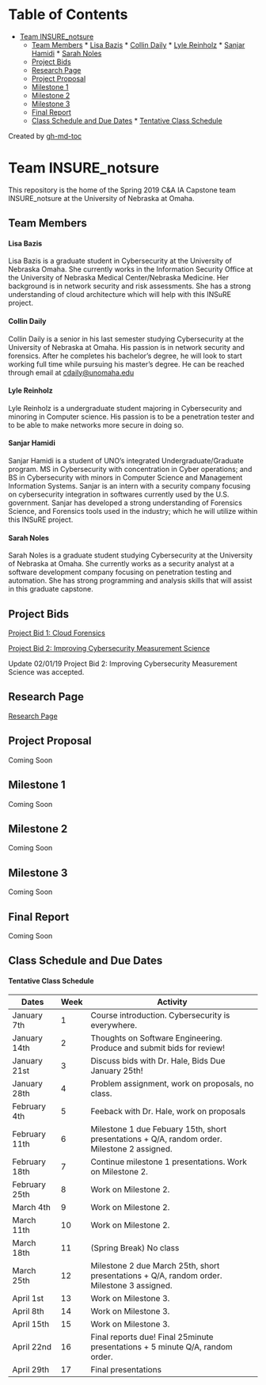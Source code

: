 ﻿Table of Contents
=================

   * [Team INSURE_notsure](#team-insure_notsure)
      * [Team Members](#team-members)
            * [Lisa Bazis](#lisa-bazis)
            * [Collin Daily](#collin-daily)
            * [Lyle Reinholz](#lyle-reinholz)
            * [Sanjar Hamidi](#sanjar-hamidi)
            * [Sarah Noles](#sarah-noles)
      * [Project Bids](#project-bids)
      * [Research Page](#research-page)
      * [Project Proposal](#project-proposal)
      * [Milestone 1](#milestone-1)
      * [Milestone 2](#milestone-2)
      * [Milestone 3](#milestone-3)
      * [Final Report](#final-report)
      * [Class Schedule and Due Dates](#class-schedule-and-due-dates)
            * [Tentative Class Schedule](#tentative-class-schedule)

Created by [gh-md-toc](https://github.com/ekalinin/github-markdown-toc)


# Team INSURE_notsure
This repository is the home of the Spring 2019 C&A IA Capstone team INSURE_notsure at the University of Nebraska at Omaha.

## Team Members
#### Lisa Bazis
Lisa Bazis is a graduate student in Cybersecurity at the University of Nebraska Omaha.  She currently works in the Information Security Office at the University of Nebraska Medical Center/Nebraska Medicine.  Her background is in network security and risk assessments.  She has a strong understanding of cloud architecture which will help with this INSuRE project.

#### Collin Daily
Collin Daily is a senior in his last semester studying Cybersecurity at the University of Nebraska at Omaha. His passion is in network security and forensics. After he completes his bachelor’s degree, he will look to start working full time while pursuing his master’s degree. He can be reached through email at cdaily@unomaha.edu

#### Lyle Reinholz
Lyle Reinholz is a undergraduate student majoring in Cybersecurity and minoring in Computer science. His passion is to be a penetration tester and to be able to make networks more secure in doing so.

#### Sanjar Hamidi
Sanjar Hamidi is a student of UNO’s integrated Undergraduate/Graduate program. MS in Cybersecurity with concentration in Cyber operations; and BS in Cybersecurity with minors in Computer Science and Management Information Systems. Sanjar is an intern with a security company focusing on cybersecurity integration in softwares currently used by the U.S. government. Sanjar has developed a strong understanding of Forensics Science, and Forensics tools used in the industry; which he will utilize within this INSuRE project. 

#### Sarah Noles
Sarah Noles is a graduate student studying Cybersecurity at the University of Nebraska at Omaha.  She currently works as a security analyst at a software development company focusing on penetration testing and automation.  She has strong programming and analysis skills that will assist in this graduate capstone.

## Project Bids
[Project Bid 1: Cloud Forensics](https://github.com/Collin-Daily/INSURE_notsure/blob/master/docs/bids/Project%20Bid%20-%20Cloud%20Forensics)

[Project Bid 2: Improving Cybersecurity Measurement Science](https://github.com/Collin-Daily/INSURE_notsure/blob/master/docs/bids/Project%20Bid%20-%20Improving%20Cybersecurity%20Measurement%20Science)

Update 02/01/19
Project Bid 2: Improving Cybersecurity Measurement Science was accepted.

## Research Page
[Research Page](https://github.com/Collin-Daily/INSURE_notsure/blob/master/docs/Research.md)

## Project Proposal
Coming Soon

## Milestone 1
Coming Soon

## Milestone 2
Coming Soon

## Milestone 3
Coming Soon

## Final Report
Coming Soon

## Class Schedule and Due Dates
#### Tentative Class Schedule
| Dates | Week | Activity|
|-------|------|---------|
| January 7th | 1 | Course introduction. Cybersecurity is everywhere.|
| January 14th | 2 | Thoughts on Software Engineering. Produce and submit bids for review! |
| January 21st | 3 | Discuss bids with Dr. Hale, Bids Due January 25th! |
| January 28th | 4 | Problem assignment, work on proposals, no class. |
| February 4th | 5 | Feeback with Dr. Hale, work on proposals |
| February 11th | 6 | Milestone 1 due Febuary 15th, short presentations +  Q/A, random order. Milestone 2 assigned. |
| February 18th | 7 | Continue milestone 1 presentations. Work on Milestone 2. |
| February 25th | 8 | Work on Milestone 2.|
| March 4th | 9 | Work on Milestone 2. |
| March 11th | 10 | Work on Milestone 2. |
| March 18th | 11 | (Spring Break) No class |
| March 25th | 12 | Milestone 2 due March 25th, short presentations + Q/A, random order. Milestone 3 assigned. |
| April 1st | 13 | Work on Milestone 3. |
| April 8th | 14 | Work on Milestone 3. |
| April 15th | 15 | Work on Milestone 3. |
| April 22nd | 16 | Final reports due! Final 25minute presentations + 5 minute Q/A, random order. |
| April 29th | 17 | Final presentations |
